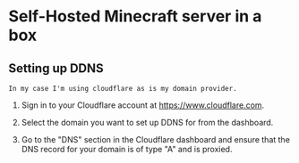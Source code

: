 # Self-Hosted Minecraft server in a box

## Setting up DDNS

    In my case I'm using cloudflare as is my domain provider.

1. Sign in to your Cloudflare account at https://www.cloudflare.com.

2. Select the domain you want to set up DDNS for from the dashboard.

3. Go to the "DNS" section in the Cloudflare dashboard and ensure that the DNS record for your domain is of type "A" and is proxied.

